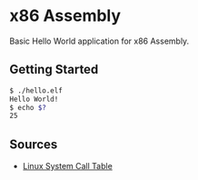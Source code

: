 # x86 Assembly

Basic Hello World application for x86 Assembly.

## Getting Started

```bash
$ ./hello.elf
Hello World!
$ echo $?
25
```

## Sources
- [Linux System Call Table](https://chromium.googlesource.com/chromiumos/docs/+/master/constants/syscalls.md)
